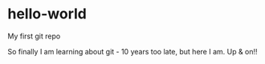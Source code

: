 # hello-world
My first git repo

So finally I am learning about git - 10 years too late, but here I am. Up & on!!
